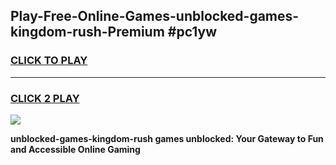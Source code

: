 
## Play-Free-Online-Games-unblocked-games-kingdom-rush-Premium #pc1yw
<h3>
<a href="https://premium.freeplayer.one?title=unblocked-games-kingdom-rush&ref=8M">CLICK TO PLAY</a></h3>
<hr>

<h3>
<a href="https://premium.freeplayer.one?title=unblocked-games-kingdom-rush&ref=8M">CLICK 2 PLAY</a>
  
</h3>

<a href="https://premium.freeplayer.one?title=unblocked-games-kingdom-rush&ref=8M"><img src="https://clearcache.store/games.png"></a>


**unblocked-games-kingdom-rush games unblocked: Your Gateway to Fun and Accessible Online Gaming**
